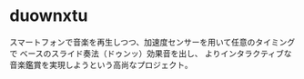 # duownxtu
スマートフォンで音楽を再生しつつ、加速度センサーを用いて任意のタイミングで
ベースのスライド奏法（ドゥンッ）効果音を出し、
よりインタラクティブな音楽鑑賞を実現しようという高尚なプロジェクト。
